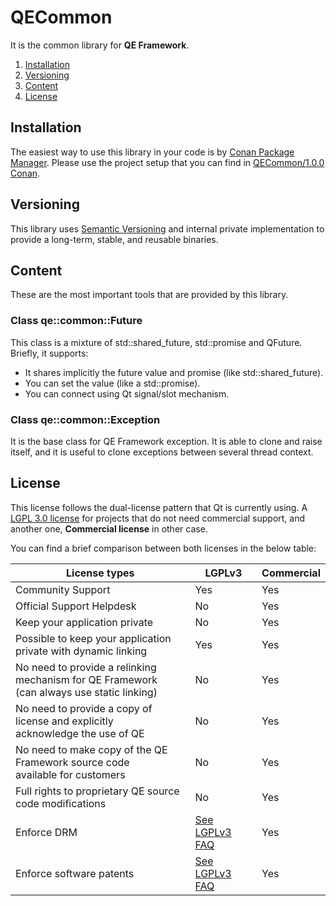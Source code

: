 # QECommon

It is the common library for **QE Framework**.

1. [Installation](#Installation)
1. [Versioning](#Versioning)
1. [Content](#content)
1. [License](#License)

## Installation

The easiest way to use this library in your code is by [Conan Package Manager](https://www.conan.io).
Please use the project setup that you can find in [QECommon/1.0.0 Conan](https://www.conan.io/source/QECommon/0.1.0/fmiguelgarcia/stable).

## Versioning

This library uses [Semantic Versioning](htpp://semver.org) and internal private implementation to provide a long-term, stable, and reusable binaries.

## Content

These are the most important tools that are provided by this library.

### Class qe::common::Future

This class is a mixture of std::shared_future, std::promise and QFuture. Briefly, it supports:

 - It shares implicitly the future value and promise (like std::shared_future).
 - You can set the value (like a std::promise).
 - You can connect using Qt signal/slot mechanism.  

### Class qe::common::Exception

It is the base class for QE Framework exception. It is able to clone and raise itself, and it is useful to clone exceptions between several thread context.

## License 

This license follows the dual-license pattern that Qt is currently using. A [LGPL 3.0 license](https://www.gnu.org/licenses/lgpl-3.0-standalone.html) for projects that do not need commercial support, and another one, **Commercial license** in other case.

You can find a brief comparison between both licenses in the below table:

 License types                 | LGPLv3 | Commercial 
-------------------------------|--------|------------
 Community Support             | Yes    | Yes
 Official Support Helpdesk     | No     | Yes
 Keep your application private | No     | Yes
 Possible to keep your application private with dynamic linking | Yes | Yes
 No need to provide a relinking mechanism for QE Framework <br> (can always use static linking)  | No | Yes
 No need to provide a copy of license and explicitly<br> acknowledge the use of QE | No | Yes
 No need to make copy of the QE Framework source code <br> available for customers | No | Yes
 Full rights to proprietary QE source code modifications | No | Yes
 Enforce DRM                   | [See LGPLv3 FAQ](https://www.gnu.org/licenses/gpl-faq.html#DRMProhibited) | Yes
 Enforce software patents      | [See LGPLv3 FAQ](https://www.gnu.org/licenses/gpl-faq.html#DRMProhibited) | Yes




